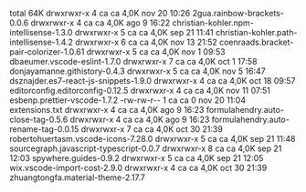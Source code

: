 total 64K
drwxrwxr-x 4 ca ca 4,0K nov 20 10:26 2gua.rainbow-brackets-0.0.6
drwxrwxr-x 4 ca ca 4,0K ago  9 16:22 christian-kohler.npm-intellisense-1.3.0
drwxrwxr-x 5 ca ca 4,0K sep 21 11:41 christian-kohler.path-intellisense-1.4.2
drwxrwxr-x 6 ca ca 4,0K nov 13 21:52 coenraads.bracket-pair-colorizer-1.0.61
drwxrwxr-x 5 ca ca 4,0K nov  1 09:53 dbaeumer.vscode-eslint-1.7.0
drwxrwxr-x 7 ca ca 4,0K oct  1 17:58 donjayamanne.githistory-0.4.3
drwxrwxr-x 5 ca ca 4,0K nov  5 16:47 dsznajder.es7-react-js-snippets-1.9.0
drwxrwxr-x 4 ca ca 4,0K oct 18 09:57 editorconfig.editorconfig-0.12.5
drwxrwxr-x 4 ca ca 4,0K nov 11 07:51 esbenp.prettier-vscode-1.7.2
-rw-rw-r-- 1 ca ca    0 nov 20 11:04 extensions.txt
drwxrwxr-x 4 ca ca 4,0K ago  9 16:23 formulahendry.auto-close-tag-0.5.6
drwxrwxr-x 4 ca ca 4,0K ago  9 16:23 formulahendry.auto-rename-tag-0.0.15
drwxrwxr-x 7 ca ca 4,0K oct 30 21:39 robertohuertasm.vscode-icons-7.28.0
drwxrwxr-x 5 ca ca 4,0K sep 21 11:48 sourcegraph.javascript-typescript-0.0.7
drwxrwxr-x 8 ca ca 4,0K sep 21 12:03 spywhere.guides-0.9.2
drwxrwxr-x 5 ca ca 4,0K sep 21 12:05 wix.vscode-import-cost-2.9.0
drwxrwxr-x 4 ca ca 4,0K oct 30 21:39 zhuangtongfa.material-theme-2.17.7
